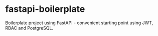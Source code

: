 # fastapi-boilerplate
Boilerplate project using FastAPI - convenient starting point using JWT, RBAC and PostgreSQL.
